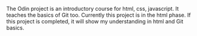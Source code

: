 The Odin project is an introductory course for html, css, javascript.
It teaches the basics of Git too.
Currently this project is in the html phase.
If this project is completed, it will show my understanding in html and Git basics.

